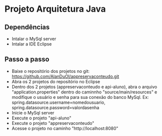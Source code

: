 # Projeto Arquitetura Java

## Dependências
- Intalar o MySql server
- Intalar a IDE Eclipse

## Passo a passo
- Baixe o repositório dos projetos no git: https://github.com/AlanDuOl/appreservaconteudo.git
- Abra os 2 projetos do repositório no Eclipse
- Dentro dos 2 projetos (appreservaconteudo e api-aluno), abra o arquivo "application.properties" dentro do caminnho "source/main/resources" e modifique o usuário e senha para sua conexão do banco MySql. Ex: spring.datasource.username=nomedousuario,
spring.datasource.password=valordasenha
- Inicie o MySql server
- Execute o projeto "api-aluno"
- Execute o projeto "appreservaconteudo"
- Acesse o projeto no caminho "http://localhost:8080"

